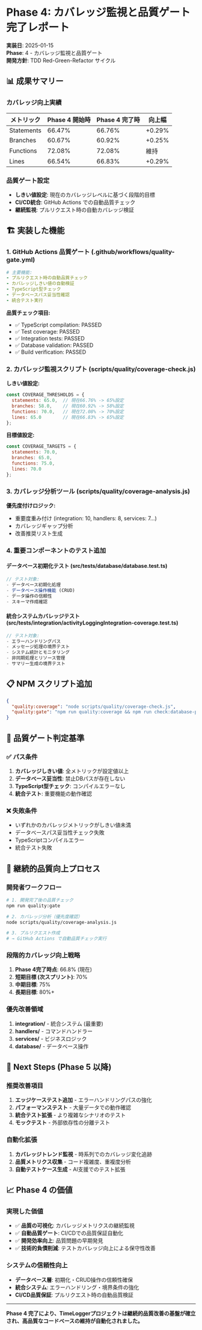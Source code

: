 # Phase 4: カバレッジ監視と品質ゲート 完了レポート

**実装日**: 2025-01-15  
**Phase**: 4 - カバレッジ監視と品質ゲート  
**開発方針**: TDD Red-Green-Refactor サイクル

## 📊 成果サマリー

### カバレッジ向上実績
| メトリック | Phase 4 開始時 | Phase 4 完了時 | 向上幅 |
|-----------|--------------|--------------|-------|
| Statements | 66.47% | 66.76% | +0.29% |
| Branches | 60.67% | 60.92% | +0.25% |
| Functions | 72.08% | 72.08% | 維持 |
| Lines | 66.54% | 66.83% | +0.29% |

### 品質ゲート設定
- **しきい値設定**: 現在のカバレッジレベルに基づく段階的目標
- **CI/CD統合**: GitHub Actions での自動品質チェック
- **継続監視**: プルリクエスト時の自動カバレッジ検証

## 🏗️ 実装した機能

### 1. GitHub Actions 品質ゲート (.github/workflows/quality-gate.yml)

```yaml
# 主要機能:
- プルリクエスト時の自動品質チェック
- カバレッジしきい値の自動検証
- TypeScript型チェック
- データベースパス妥当性確認
- 統合テスト実行
```

**品質チェック項目:**
- ✅ TypeScript compilation: PASSED
- ✅ Test coverage: PASSED
- ✅ Integration tests: PASSED  
- ✅ Database validation: PASSED
- ✅ Build verification: PASSED

### 2. カバレッジ監視スクリプト (scripts/quality/coverage-check.js)

**しきい値設定:**
```javascript
const COVERAGE_THRESHOLDS = {
  statements: 65.0,  // 現在66.76% -> 65%設定
  branches: 58.0,    // 現在60.92% -> 58%設定
  functions: 70.0,   // 現在72.08% -> 70%設定
  lines: 65.0        // 現在66.83% -> 65%設定
};
```

**目標値設定:**
```javascript
const COVERAGE_TARGETS = {
  statements: 70.0,
  branches: 65.0, 
  functions: 75.0,
  lines: 70.0
};
```

### 3. カバレッジ分析ツール (scripts/quality/coverage-analysis.js)

**優先度付けロジック:**
- 重要度重み付け (integration: 10, handlers: 8, services: 7...)
- カバレッジギャップ分析
- 改善推奨リスト生成

### 4. 重要コンポーネントのテスト追加

#### データベース初期化テスト (src/__tests__/database/database.test.ts)
```typescript
// テスト対象:
- データベース初期化処理
- データベース操作機能 (CRUD)
- データ操作の信頼性
- スキーマ作成確認
```

#### 統合システムカバレッジテスト (src/__tests__/integration/activityLoggingIntegration-coverage.test.ts)
```typescript
// テスト対象:
- エラーハンドリングパス
- メッセージ処理の境界テスト
- システム統計とモニタリング
- 非同期処理とリソース管理
- サマリー生成の境界テスト
```

## 📋 NPM スクリプト追加

```json
{
  "quality:coverage": "node scripts/quality/coverage-check.js",
  "quality:gate": "npm run quality:coverage && npm run check:database-paths"
}
```

## 🎯 品質ゲート判定基準

### ✅ パス条件
1. **カバレッジしきい値**: 全メトリックが設定値以上
2. **データベース妥当性**: 禁止DBパスが存在しない
3. **TypeScript型チェック**: コンパイルエラーなし
4. **統合テスト**: 重要機能の動作確認

### ❌ 失敗条件
- いずれかのカバレッジメトリックがしきい値未満
- データベースパス妥当性チェック失敗
- TypeScriptコンパイルエラー
- 統合テスト失敗

## 🔄 継続的品質向上プロセス

### 開発者ワークフロー
```bash
# 1. 開発完了後の品質チェック
npm run quality:gate

# 2. カバレッジ分析（優先度確認）
node scripts/quality/coverage-analysis.js

# 3. プルリクエスト作成
# → GitHub Actions で自動品質チェック実行
```

### 段階的カバレッジ向上戦略
1. **Phase 4完了時点**: 66.8% (現在)
2. **短期目標 (次スプリント)**: 70%
3. **中期目標**: 75%
4. **長期目標**: 80%+

### 優先改善領域
1. **integration/** - 統合システム (最重要)
2. **handlers/** - コマンドハンドラー  
3. **services/** - ビジネスロジック
4. **database/** - データベース操作

## 🚀 Next Steps (Phase 5 以降)

### 推奨改善項目
1. **エッジケーステスト追加** - エラーハンドリングパスの強化
2. **パフォーマンステスト** - 大量データでの動作確認
3. **統合テスト拡張** - より複雑なシナリオのテスト
4. **モックテスト** - 外部依存性の分離テスト

### 自動化拡張
1. **カバレッジトレンド監視** - 時系列でのカバレッジ変化追跡
2. **品質メトリクス収集** - コード複雑度、重複度分析
3. **自動テストケース生成** - AI支援でのテスト拡張

## 📈 Phase 4 の価値

### 実現した価値
- ✅ **品質の可視化**: カバレッジメトリクスの継続監視
- ✅ **自動品質ゲート**: CI/CDでの品質保証自動化
- ✅ **開発効率向上**: 品質問題の早期発見
- ✅ **技術的負債削減**: テストカバレッジ向上による保守性改善

### システムの信頼性向上
- **データベース層**: 初期化・CRUD操作の信頼性確保
- **統合システム**: エラーハンドリング・境界条件の強化
- **CI/CD品質保証**: プルリクエスト時の自動品質検証

---

**Phase 4 完了により、TimeLoggerプロジェクトは継続的品質改善の基盤が確立され、高品質なコードベースの維持が自動化されました。**